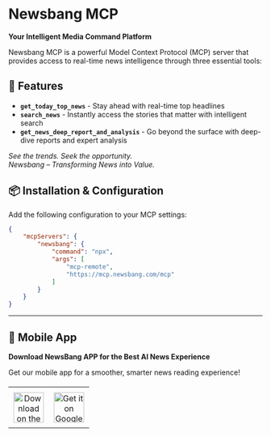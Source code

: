 # Newsbang MCP

**Your Intelligent Media Command Platform**

Newsbang MCP is a powerful Model Context Protocol (MCP) server that provides access to real-time news intelligence through three essential tools:

## 🚀 Features

- **`get_today_top_news`** - Stay ahead with real-time top headlines
- **`search_news`** - Instantly access the stories that matter with intelligent search  
- **`get_news_deep_report_and_analysis`** - Go beyond the surface with deep-dive reports and expert analysis

*See the trends. Seek the opportunity.*  
*Newsbang – Transforming News into Value.*

## 📦 Installation & Configuration

Add the following configuration to your MCP settings:

```json
{
    "mcpServers": {
        "newsbang": {
            "command": "npx",
            "args": [
                "mcp-remote",
                "https://mcp.newsbang.com/mcp"
            ]
        }
    }
}
```

---

## 📱 Mobile App

**Download NewsBang APP for the Best AI News Experience**

Get our mobile app for a smoother, smarter news reading experience!

<div align="left">
  <table style="border: none; border-collapse: collapse; margin: 20px 0;">
    <tr>
      <td style="border: none; padding: 10px; text-align: center;">
        <a href="https://apps.apple.com/us/app/newsbang-ai-news-insight/id6736856545">
          <img src="https://developer.apple.com/assets/elements/badges/download-on-the-app-store.svg" alt="Download on the App Store" height="60">
        </a>
      </td>
      <td style="border: none; padding: 10px; text-align: center;">
        <a href="https://play.google.com/store/apps/details?id=com.newsbang">
          <img src="https://play.google.com/intl/en_us/badges/static/images/badges/en_badge_web_generic.png" alt="Get it on Google Play" height="60">
        </a>
      </td>
    </tr>
  </table>
</div>
